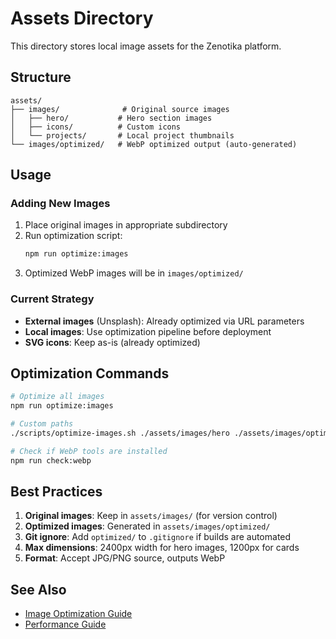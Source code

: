 # Assets Directory

This directory stores local image assets for the Zenotika platform.

## Structure

```
assets/
├── images/              # Original source images
│   ├── hero/           # Hero section images
│   ├── icons/          # Custom icons
│   └── projects/       # Local project thumbnails
└── images/optimized/   # WebP optimized output (auto-generated)
```

## Usage

### Adding New Images

1. Place original images in appropriate subdirectory
2. Run optimization script:
   ```bash
   npm run optimize:images
   ```
3. Optimized WebP images will be in `images/optimized/`

### Current Strategy

- **External images** (Unsplash): Already optimized via URL parameters
- **Local images**: Use optimization pipeline before deployment
- **SVG icons**: Keep as-is (already optimized)

## Optimization Commands

```bash
# Optimize all images
npm run optimize:images

# Custom paths
./scripts/optimize-images.sh ./assets/images/hero ./assets/images/optimized/hero

# Check if WebP tools are installed
npm run check:webp
```

## Best Practices

1. **Original images**: Keep in `assets/images/` (for version control)
2. **Optimized images**: Generated in `assets/images/optimized/`
3. **Git ignore**: Add `optimized/` to `.gitignore` if builds are automated
4. **Max dimensions**: 2400px width for hero images, 1200px for cards
5. **Format**: Accept JPG/PNG source, outputs WebP

## See Also

- [Image Optimization Guide](../docs/IMAGE_OPTIMIZATION.md)
- [Performance Guide](../docs/PERFORMANCE.md)
